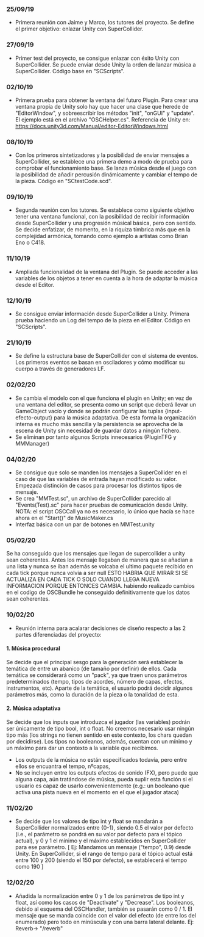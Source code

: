 ### 25/09/19
- Primera reunión con Jaime y Marco, los tutores del proyecto. Se define el primer objetivo: 
enlazar Unity con SuperCollider.

### 27/09/19
- Primer test del proyecto, se consigue enlazar con éxito Unity con SuperCollider. Se puede enviar
desde Unity la orden de lanzar música a SuperCollider. Código base en "SCScripts".

### 02/10/19
- Primera prueba para obtener la ventana del futuro Plugin.
Para crear una ventana propia de Unity solo hay que hacer una clase que herede de "EditorWindow",
y sobreescribir los métodos "init", "onGUI" y "update". El ejemplo está en el archivo "OSCHelper.cs".
Referencia de Unity en: https://docs.unity3d.com/Manual/editor-EditorWindows.html

### 08/10/19
- Con los primeros sintetizadores y la posibilidad de enviar mensajes a SuperCollider, se establece
una primera demo a modo de prueba para comprobar el funcionamiento base. Se lanza música desde el juego
con la posibilidad de añadir percusión dinámicamente y cambiar el tempo de la pieza. 
Código en "SCtestCode.scd".

### 09/10/19 
- Segunda reunión con los tutores. Se establece como siguiente objetivo tener una ventana funcional, 
con la posibilidad de recibir información desde SuperCollider y una progresión músical básica, pero 
con sentido. Se decide enfatizar, de momento, en la riquiza tímbrica más que en la complejidad
armónica, tomando como ejemplo a artistas como Brian Eno o C418.

### 11/10/19
- Ampliada funcionalidad de la ventana del Plugin. Se puede acceder a las variables de los objetos
a tener en cuenta a la hora de adaptar la música desde el Editor.

### 12/10/19
- Se consigue enviar información desde SuperCollider a Unity. Primera prueba haciendo un Log del tempo
de la pieza en el Editor.
Código en "SCScripts".

### 21/10/19
- Se define la estructura base de SuperCollider con el sistema de eventos. Los primeros eventos se basan
en osciladores y cómo modificar su cuerpo a través de generadores LF. 

### 02/02/20
- Se cambia el modelo con el que funciona el plugin en Unity; en vez de una ventana del editor, se presenta como un 
script que deberá llevar un GameObject vacío y donde se podrán configurar las tuplas {input-efecto-output} para 
la música adaptativa. De esta forma la organización interna es mucho más sencilla y la persistencia se 
aprovecha de la escena de Unity sin necesidad de guardar datos a ningún fichero.
- Se eliminan por tanto algunos Scripts innecesarios (PluginTFG y MMManager)

### 04/02/20
- Se consigue que solo se manden los mensajes a SuperCollider en el caso de que las variables de entrada
hayan modificado su valor. Empezada distinción de casos para procesar los distintos tipos de mensaje.
- Se crea "MMTest.sc", un archivo de SuperCollider parecido al "Events(Test).sc" para hacer pruebas 
de comunicación desde Unity. NOTA: el script OSCCall ya no es necesario, lo único que hacía se hace ahora en 
el "Start()" de MusicMaker.cs
- Interfaz básica con un par de botones en MMTest.unity

### 05/02/20
Se ha conseguido que los mensajes que llegan de supercollider a unity sean coherentes. Antes los mensaje llegaban 
de manera que se añadian a una lista y nunca se iban además se volcaba el ultimo paquete recibido en cada tick porque
nunca volvia a ser null ESTO HABRIA QUE MIRAR SI SE ACTUALIZA EN CADA TICK O SOLO CUANDO LLEGA NUEVA INFORMACION PORQUE 
ENTONCES CAMBIA. habiendo realizado cambios en el codigo de OSCBundle he conseguido definitivamente que los datos sean coherentes.

### 10/02/20
- Reunión interna para acalarar decisiones de diseño respecto a las 2 partes diferenciadas del proyecto:

#### 1. Música procedural 
Se decide que el principal sesgo para la generación será establecer la temática de entre 
un abanico (de tamaño por definir) de ellos. Cada temática se considerará como un "pack", ya que traen unos parámetros predeterminados
(tempo, tipos de acordes, número de capas, efectos, instrumentos, etc). Aparte de la temática, el usuario podrá 
decidir algunos parámetros más, como la duración de la pieza o la tonalidad de esta.

#### 2. Música adaptativa
Se decide que los inputs que introduzca el jugador (las variables) podrán ser únicamente de tipo
bool, int o float. No creemos necesario usar ningún tipo más (los strings no tienen sentido en este contexto, los chars
quedan por decidirse). Los tipos no booleanos, además, cuentan con un mínimo y un máximo para dar un contexto a la variable que recibimos.
- Los outputs de la música no están especificados todavía, pero entre ellos se encuantra el tempo, nºcapas, 
- No se incluyen entre los outputs efectos de sonido (FX), pero puede que alguna capa, aún tratándose de música, pueda suplir esta función
si el usuario es capaz de usarlo convenientemente (e.g.: un booleano que activa una pista nueva en el momento en el que el jugador ataca)

### 11/02/20
- Se decide que los valores de tipo int y float se mandarán a SuperCollider normalizados entre {0-1},
siendo 0.5 el valor por defecto (i.e., el parámetro se pondrá en su valor por defecto para el tópico actual), 
y 0 y 1 el mínimo y el máximo establecidos en SuperCollider para ese parámetro.
[ Ej: Mandamos un mensaje ("tempo", 0.9) desde Unity. En SuperCollider, si el rango de tempo para el tópico actual está entre 100 y 200
(siendo el 150 por defecto), se establecerá el tempo como 190 ]

### 12/02/20
- Añadida la normalización entre 0 y 1 de los parámetros de tipo int y float, así como los casos de "Deactivate" y "Decrease".
Los booleanos, debido al esquema del OSCHandler, también se pasarán como 0 / 1. El mensaje que se manda coincide con el valor
del efecto (de entre los del enumerado) pero todo en minúscula y con una barra lateral delante. Ej: Reverb-> "/reverb"

